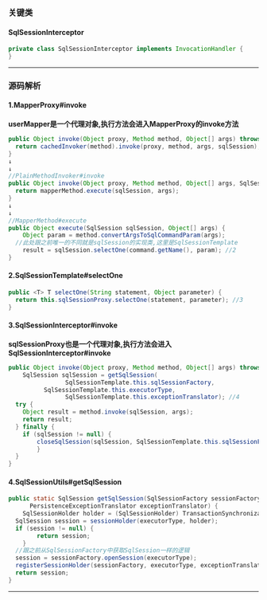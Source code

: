 ### 关键类

#### SqlSessionInterceptor

```java 
private class SqlSessionInterceptor implements InvocationHandler {
}
```

---

### 源码解析

#### 1.MapperProxy#invoke

**userMapper是一个代理对象,执行方法会进入MapperProxy的invoke方法**

```java
public Object invoke(Object proxy, Method method, Object[] args) throws Throwable {
  return cachedInvoker(method).invoke(proxy, method, args, sqlSession);
}
↓
↓
//PlainMethodInvoker#invoke
public Object invoke(Object proxy, Method method, Object[] args, SqlSession sqlSession) throws Throwable {
  return mapperMethod.execute(sqlSession, args);
}
↓
↓
//MapperMethod#execute
public Object execute(SqlSession sqlSession, Object[] args) {
	Object param = method.convertArgsToSqlCommandParam(args);
  //此处跟之前唯一的不同就是sqlSession的实现类,这里是SqlSessionTemplate
	result = sqlSession.selectOne(command.getName(), param); //2
}
```

#### 2.SqlSessionTemplate#selectOne

```java
public <T> T selectOne(String statement, Object parameter) {
  return this.sqlSessionProxy.selectOne(statement, parameter); //3
}
```

#### 3.SqlSessionInterceptor#invoke

**sqlSessionProxy也是一个代理对象,执行方法会进入SqlSessionInterceptor#invoke**

```java
public Object invoke(Object proxy, Method method, Object[] args) throws Throwable {
	SqlSession sqlSession = getSqlSession(
    			SqlSessionTemplate.this.sqlSessionFactory,
          SqlSessionTemplate.this.executorType,
    			SqlSessionTemplate.this.exceptionTranslator); //4
  try {
  	Object result = method.invoke(sqlSession, args);
    return result;
  } finally {
    if (sqlSession != null) {
  		closeSqlSession(sqlSession, SqlSessionTemplate.this.sqlSessionFactory);
		}
  }
}
```

#### 4.SqlSessionUtils#getSqlSession

```java
public static SqlSession getSqlSession(SqlSessionFactory sessionFactory, ExecutorType executorType,
      PersistenceExceptionTranslator exceptionTranslator) {
	SqlSessionHolder holder = (SqlSessionHolder) TransactionSynchronizationManager.getResource(sessionFactory);
  SqlSession session = sessionHolder(executorType, holder);
  if (session != null) {
		return session;
	}
  //跟之前从SqlSessionFactory中获取SqlSession一样的逻辑
  session = sessionFactory.openSession(executorType);
  registerSessionHolder(sessionFactory, executorType, exceptionTranslator, session);
  return session;
}
```

---
